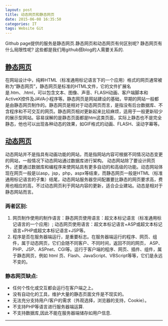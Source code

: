 ```yaml
---
layout: post
title: 动态网页和静态网页
date: 2015-06-08 16:35:50
categories: IT
tags: Website Git
---
```


Github page提供的服务是静态网页.静态网页和动态网页有何区别呢? 静态网页有什么局限性呢? 这些都是我们用github搭blog的人需要关系的.

## [静态网页](http://baike.baidu.com/view/348763.htm)
在网站设计中，纯粹HTML（标准通用标记语言下的一个应用）格式的网页通常被称为“静态网页”，静态网页是标准的HTML文件，它的文件扩展名是.htm、.html，可以包含文本、图像、声音、FLASH动画、客户端脚本和ActiveX控件及JAVA小程序等。静态网页是网站建设的基础，早期的网站一般都是由静态网页制作的。静态网页是相对于动态网页而言，是指没有后台数据库、不含程序和不可交互的网页。静态网页相对更新起来比较麻烦，适用于一般更新较少的展示型网站。容易误解的是静态页面都是htm这类页面，实际上静态也不是完全静态，他也可以出现各种动态的效果，如GIF格式的动画、FLASH、滚动字幕等。


## [动态网页](http://baike.baidu.com/view/863075.htm)
动态网站并不是指具有动画功能的网站，而是指网站内容可根据不同情况动态变更的网站，一般情况下动态网站通过数据库进行架构。 动态网站除了要设计网页外，还要通过数据库和编程序来使网站具有更多自动的和高级的功能。动态网站体现在网页一般是以asp，jsp，php，aspx等结束，而静态网页一般是HTML（标准通用标记语言的子集）结尾，动态网站服务器空间配置要比静态的网页要求高，费用也相应的高，不过动态网页利于网站内容的更新，适合企业建站。动态是相对于静态网站而言。

### 两者区别:
1. 网页制作使用的制作语言：静态网页使用语言：超文本标记语言（标准通用标记语言的一个应用）; 动态网页使用语言：超文本标记语言+ASP或超文本标记语言+PHP或超文本标记语言+JSP等。
2. 程序是否在服务器端运行，是重要标志。在服务器端运行的程序、网页、组件，属于动态网页，它们会随不同客户、不同时间，返回不同的网页， ASP、PHP、JSP、ASPnet、CGI等。运行于客户端的程序、网页、插件、组件，属于静态网页，例如 html 页、Flash、JavaScript、VBScript等等，它们是永远不变的。

### 静态网页缺点:
- 任何个性化或交互都会运行在客户端之上。
- 没有自动化的工具，维护大量的静态页面文件是不现实的。
- 无法充分支持用户/客户的需求（外观选择，浏览器的支持，Cookie）。
- 不支持PHP等语言进行服务器端运算.
- 不支持数据库,因此不能在服务器端储存如用户信息.

---
